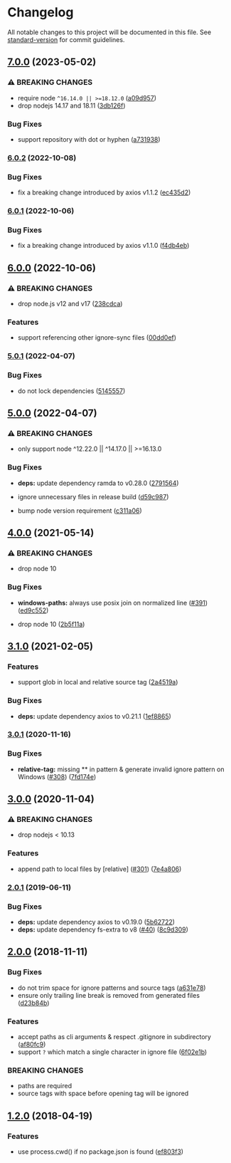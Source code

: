# Changelog

All notable changes to this project will be documented in this file. See [standard-version](https://github.com/conventional-changelog/standard-version) for commit guidelines.

## [7.0.0](https://github.com/foray1010/ignore-sync/compare/v6.0.2...v7.0.0) (2023-05-02)

### ⚠ BREAKING CHANGES

- require node `^16.14.0 || >=18.12.0` ([a09d957](https://github.com/foray1010/ignore-sync/commit/a09d957650e56bdfcf651192525eb5b5b5645706))
- drop nodejs 14.17 and 18.11 ([3db126f](https://github.com/foray1010/ignore-sync/commit/3db126f9f8d72d7e3aad68fd0b38ba0743223d41))

### Bug Fixes

- support repository with dot or hyphen ([a731938](https://github.com/foray1010/ignore-sync/commit/a731938696d2bc1c7de92262015db6ab6b08167c))

### [6.0.2](https://github.com/foray1010/ignore-sync/compare/v6.0.1...v6.0.2) (2022-10-08)

### Bug Fixes

- fix a breaking change introduced by axios v1.1.2 ([ec435d2](https://github.com/foray1010/ignore-sync/commit/ec435d2c213c53bd0a984c6cf79b2edf7c1858cb))

### [6.0.1](https://github.com/foray1010/ignore-sync/compare/v6.0.0...v6.0.1) (2022-10-06)

### Bug Fixes

- fix a breaking change introduced by axios v1.1.0 ([f4db4eb](https://github.com/foray1010/ignore-sync/commit/f4db4eb49634bcd76b516cdcead36a5f8b392611))

## [6.0.0](https://github.com/foray1010/ignore-sync/compare/v5.0.1...v6.0.0) (2022-10-06)

### ⚠ BREAKING CHANGES

- drop node.js v12 and v17 ([238cdca](https://github.com/foray1010/ignore-sync/commit/238cdca920d1fdd36497715f9b2675a1adc1a602))

### Features

- support referencing other ignore-sync files ([00dd0ef](https://github.com/foray1010/ignore-sync/commit/00dd0ef1f862eada9a0028a272cf9dee7815bd96))

### [5.0.1](https://github.com/foray1010/ignore-sync/compare/v5.0.0...v5.0.1) (2022-04-07)

### Bug Fixes

- do not lock dependencies ([5145557](https://github.com/foray1010/ignore-sync/commit/51455570f73247db8e62c67ad942dc25b01d4bf5))

## [5.0.0](https://github.com/foray1010/ignore-sync/compare/v4.0.0...v5.0.0) (2022-04-07)

### ⚠ BREAKING CHANGES

- only support node ^12.22.0 || ^14.17.0 || >=16.13.0

### Bug Fixes

- **deps:** update dependency ramda to v0.28.0 ([2791564](https://github.com/foray1010/ignore-sync/commit/27915646df32afb7475b7eaec65e508d51fb20a3))
- ignore unnecessary files in release build ([d59c987](https://github.com/foray1010/ignore-sync/commit/d59c987a28d869bac9b0494dcc909ab16f1b8037))

- bump node version requirement ([c311a06](https://github.com/foray1010/ignore-sync/commit/c311a06fdd535bef9471561f3d2d5c02e34225ea))

## [4.0.0](https://github.com/foray1010/ignore-sync/compare/v3.1.0...v4.0.0) (2021-05-14)

### ⚠ BREAKING CHANGES

- drop node 10

### Bug Fixes

- **windows-paths:** always use posix join on normalized line ([#391](https://github.com/foray1010/ignore-sync/issues/391)) ([ed9c552](https://github.com/foray1010/ignore-sync/commit/ed9c552316c6e14a0b36ae5b77cd62ce1ceb9809))

- drop node 10 ([2b5f11a](https://github.com/foray1010/ignore-sync/commit/2b5f11a7257d84da9e20b450af8fa68763acf785))

## [3.1.0](https://github.com/foray1010/ignore-sync/compare/v3.0.1...v3.1.0) (2021-02-05)

### Features

- support glob in local and relative source tag ([2a4519a](https://github.com/foray1010/ignore-sync/commit/2a4519a1d0f5b40ad650bba50451115d84b94f24))

### Bug Fixes

- **deps:** update dependency axios to v0.21.1 ([1ef8865](https://github.com/foray1010/ignore-sync/commit/1ef886543d43b4ae3c7950227e1c4f7f2cc7df6a))

### [3.0.1](https://github.com/foray1010/ignore-sync/compare/v3.0.0...v3.0.1) (2020-11-16)

### Bug Fixes

- **relative-tag:** missing \*\* in pattern & generate invalid ignore pattern on Windows ([#308](https://github.com/foray1010/ignore-sync/issues/308)) ([7fd174e](https://github.com/foray1010/ignore-sync/commit/7fd174eff0dbc8378ef8e638ca99014d7c47963b))

## [3.0.0](https://github.com/foray1010/ignore-sync/compare/v2.0.1...v3.0.0) (2020-11-04)

### ⚠ BREAKING CHANGES

- drop nodejs < 10.13

### Features

- append path to local files by [relative] ([#301](https://github.com/foray1010/ignore-sync/issues/301)) ([7e4a806](https://github.com/foray1010/ignore-sync/commit/7e4a80669e6f0b155630cbdf8f6a8f1c854a5cba))

### [2.0.1](https://github.com/foray1010/ignore-sync/compare/v2.0.0...v2.0.1) (2019-06-11)

### Bug Fixes

- **deps:** update dependency axios to v0.19.0 ([5b62722](https://github.com/foray1010/ignore-sync/commit/5b62722))
- **deps:** update dependency fs-extra to v8 ([#40](https://github.com/foray1010/ignore-sync/issues/40)) ([8c9d309](https://github.com/foray1010/ignore-sync/commit/8c9d309))

## [2.0.0](https://github.com/foray1010/ignore-sync/compare/v1.2.0...v2.0.0) (2018-11-11)

### Bug Fixes

- do not trim space for ignore patterns and source tags ([a631e78](https://github.com/foray1010/ignore-sync/commit/a631e78))
- ensure only trailing line break is removed from generated files ([d23b84b](https://github.com/foray1010/ignore-sync/commit/d23b84b))

### Features

- accept paths as cli arguments & respect .gitignore in subdirectory ([af80fc9](https://github.com/foray1010/ignore-sync/commit/af80fc9))
- support `?` which match a single character in ignore file ([6f02e1b](https://github.com/foray1010/ignore-sync/commit/6f02e1b))

### BREAKING CHANGES

- paths are required
- source tags with space before opening tag will be ignored

## [1.2.0](https://github.com/foray1010/ignore-sync/compare/v1.1.0...v1.2.0) (2018-04-19)

### Features

- use process.cwd() if no package.json is found ([ef803f3](https://github.com/foray1010/ignore-sync/commit/ef803f3))
